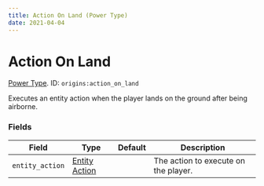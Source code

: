 ```yaml
---
title: Action On Land (Power Type)
date: 2021-04-04
---
```

# Action On Land

[Power Type](../power_types.md). ID: `origins:action_on_land`

Executes an entity action when the player lands on the ground after being airborne.

### Fields

Field  | Type | Default | Description
-------|------|---------|-------------
`entity_action` | [Entity Action](../entity_actions.md) | | The action to execute on the player.
